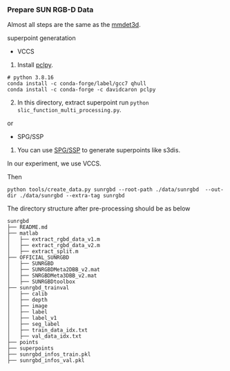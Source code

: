 ### Prepare SUN RGB-D Data

Almost all steps are the same as the [mmdet3d](https://github.com/open-mmlab/mmdetection3d/blob/main/data/sunrgbd/README.md).

superpoint generatation
- VCCS
1. Install [pclpy](https://github.com/davidcaron/pclpy).


``` shell
# python 3.8.16
conda install -c conda-forge/label/gcc7 qhull
conda install -c conda-forge -c davidcaron pclpy
```
2. In this directory, extract superpoint run `python  slic_function_multi_processing.py`.

or

- SPG/SSP
1. You can use [SPG/SSP](https://github.com/loicland/superpoint_graph) to generate superpoints like s3dis.

In our experiment, we use VCCS.

Then

```
python tools/create_data.py sunrgbd --root-path ./data/sunrgbd  --out-dir ./data/sunrgbd --extra-tag sunrgbd
```

The directory structure after pre-processing should be as below

```
sunrgbd
├── README.md
├── matlab
│   ├── extract_rgbd_data_v1.m
│   ├── extract_rgbd_data_v2.m
│   ├── extract_split.m
├── OFFICIAL_SUNRGBD
│   ├── SUNRGBD
│   ├── SUNRGBDMeta2DBB_v2.mat
│   ├── SNRGBDMeta3DBB_v2.mat
│   ├── SUNRGBDtoolbox
├── sunrgbd_trainval
│   ├── calib
│   ├── depth
│   ├── image
│   ├── label
│   ├── label_v1
│   ├── seg_label
│   ├── train_data_idx.txt
│   ├── val_data_idx.txt
├── points
├── superpoints
├── sunrgbd_infos_train.pkl
├── sunrgbd_infos_val.pkl

```
